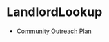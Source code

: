 # LandlordLookup


- [Community Outreach Plan](https://docs.google.com/document/d/19rO43qM_V5XvoHiHf0x1mD6ed4AMO2uM09NdmMSyGzA/edit) 
